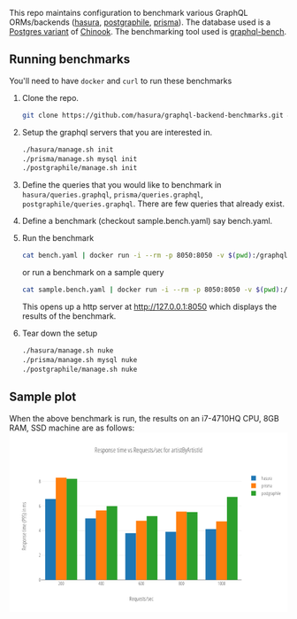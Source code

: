 This repo maintains configuration to benchmark various GraphQL ORMs/backends ([hasura](https://hasura.io/graphql), [postgraphile](https://www.graphile.org/postgraphile), [prisma](https://prisma.io)). The database used is a [Postgres variant](https://github.com/xivSolutions/ChinookDb_Pg_Modified/tree/pg_names) of [Chinook](https://github.com/lerocha/chinook-database). The benchmarking tool used is [graphql-bench](https://github.com/hasura/graphql-bench).

## Running benchmarks

You'll need to have `docker` and `curl` to run these benchmarks

1. Clone the repo.
   ```bash
   git clone https://github.com/hasura/graphql-backend-benchmarks.git && cd graphql-backend-benchmarks
   ```

2. Setup the graphql servers that you are interested in.
   ```bash
   ./hasura/manage.sh init
   ./prisma/manage.sh mysql init
   ./postgraphile/manage.sh init
   ```

3. Define the queries that you would like to benchmark in `hasura/queries.graphql`, `prisma/queries.graphql`, `postgraphile/queries.graphql`. There are few queries that already exist.

4. Define a benchmark (checkout sample.bench.yaml) say bench.yaml.

5. Run the benchmark
   ```bash
   cat bench.yaml | docker run -i --rm -p 8050:8050 -v $(pwd):/graphql-bench/ws hasura/graphql-bench:0.3
   ```
   or run a benchmark on a sample query
   ```bash
   cat sample.bench.yaml | docker run -i --rm -p 8050:8050 -v $(pwd):/graphql-bench/ws hasura/graphql-bench:032 --query artistByArtistId
   ```
   This opens up a http server at http://127.0.0.1:8050 which displays the results of the benchmark.

6. Tear down the setup
   ```bash
   ./hasura/manage.sh nuke
   ./prisma/manage.sh mysql nuke
   ./postgraphile/manage.sh nuke
   ```

## Sample plot

When the above benchmark is run, the results on an i7-4710HQ CPU, 8GB RAM, SSD machine are as follows:
![artistByArtistId results](plots/artistByArtistId.png)
